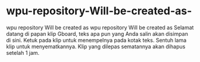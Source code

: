# wpu-repository-Will-be-created-as-
wpu repository Will be created as 
wpu repository Will be created as 
Selamat datang di papan klip Gboard, teks apa pun yang Anda salin akan disimpan di sini.
Ketuk pada klip untuk menempelnya pada kotak teks.
Sentuh lama klip untuk menyematkannya. Klip yang dilepas sematannya akan dihapus setelah 1 jam.
